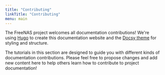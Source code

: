 ```yaml
---
title: "Contributing"
linkTitle: "Contributing"
menu: main
---
```


The FreeNAS project welcomes all documentation contributions!
We're using [Hugo](https://gohugo.io/) to create this documentation website and the [Docsy theme](https://www.docsy.dev/) for styling and structure.

The tutorials in this section are designed to guide you with different kinds of documentation contributions.
Please feel free to propose changes and add new content here to help others learn how to contribute to project documentation!
